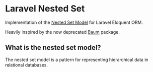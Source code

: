 # Laravel Nested Set
Implementation of the 
[Nested Set Model](https://en.wikipedia.org/wiki/Nested_set_model) for 
Laravel Eloquent ORM.

Heavily inspired by the now deprecated [Baum](https://github.com/etrepat/baum)
package.

## What is the nested set model?
The nested set model is a pattern for representing hierarchical data in 
relational databases.
